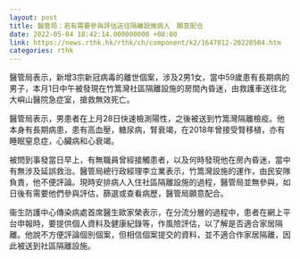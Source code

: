 ```yaml
---
layout: post
title: 醫管局：若有需要參與評估送往隔離設施病人　願意配合
date: 2022-05-04 18:42:14.000000000 +08:00
link: https://news.rthk.hk/rthk/ch/component/k2/1647012-20220504.htm
categories: rthk
---
```


醫管局表示，新增3宗新冠病毒的離世個案，涉及2男1女，當中59歲患有長期病的男子，本月1日中午被發現在竹篙灣社區隔離設施的房間內昏迷，由救護車送往北大嶼山醫院急症室，搶救無效死亡。

醫管局表示，男患者在上月28日快速檢測陽性，之後被送到竹篙灣隔離檢疫。他本身有長期病患，患有高血壓，糖尿病，腎衰竭，在2018年曾接受腎移植，亦有睡眠窒息症，心臟病和心衰竭。

被問到事發當日早上，有無職員曾經接觸患者，以及何時發現他在房內昏迷，當中有無涉及延誤救治。醫管局總行政經理李立業表示，竹篙灣設施的運作，由民安隊負責，他不便評論。現時安排病人入住社區隔離設施的過程，醫管局並無參與，如日後有需要他們參與評估，篩選或查看病歷，醫管局願意配合。

衞生防護中心傳染病處首席醫生歐家榮表示，在分流分層的過程中，患者在網上平台申報時，要提供個人資料及健康紀錄等，作風險評估，以了解是否適合家居隔離。他說不方便評論個別個案，但相信個案提交的資料，並不適合作家居隔離，因此被送到社區隔離設施。
